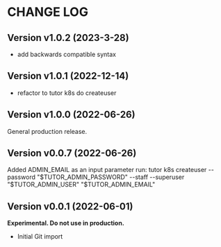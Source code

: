 # CHANGE LOG

## Version v1.0.2 (2023-3-28)

- add backwards compatible syntax

## Version v1.0.1 (2022-12-14)

- refactor to tutor k8s do createuser

## Version v1.0.0 (2022-06-26)

General production release.

## Version v0.0.7 (2022-06-26)

Added ADMIN_EMAIL as an input parameter
run: tutor k8s createuser --password "$TUTOR_ADMIN_PASSWORD" --staff --superuser "$TUTOR_ADMIN_USER" "$TUTOR_ADMIN_EMAIL"

## Version v0.0.1 (2022-06-01)

**Experimental. Do not use in production.**

* Initial Git import
